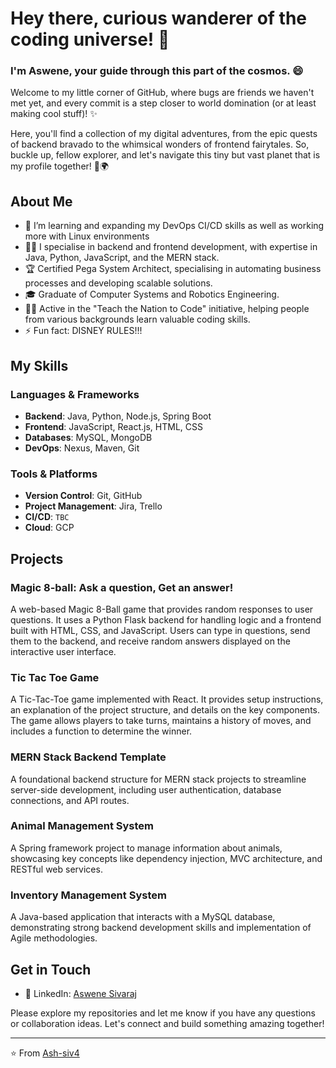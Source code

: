 <!--
### Hi there 👋

**Ash-siv4/Ash-siv4** is a ✨ _special_ ✨ repository because its `README.md` (this file) appears on your GitHub profile.

Here are some ideas to get you started:

- 🔭 I’m currently working on ...
- 🌱 I’m currently learning ...
- 👯 I’m looking to collaborate on ...
- 🤔 I’m looking for help with ...
- 💬 Ask me about ...
- 📫 How to reach me: ...
- 😄 Pronouns: ...
- ⚡ Fun fact: ...
-->

# Hey there, curious wanderer of the coding universe! 👋

### I'm Aswene, your guide through this part of the cosmos. 😄

Welcome to my little corner of GitHub, where bugs are friends we haven't met yet, and every commit is a step closer to world domination (or at least making cool stuff)! ✨

Here, you'll find a collection of my digital adventures, from the epic quests of backend bravado to the whimsical wonders of frontend fairytales. 
So, buckle up, fellow explorer, and let's navigate this tiny but vast planet that is my profile together! 🚀🌍

## About Me

- 🌱 I’m learning and expanding my DevOps CI/CD skills as well as working more with Linux environments
- 👨‍🏫 I specialise in backend and frontend development, with expertise in Java, Python, JavaScript, and the MERN stack.
- 🏆 Certified Pega System Architect, specialising in automating business processes and developing scalable solutions.
- 🎓 Graduate of Computer Systems and Robotics Engineering.
- 👨‍💻 Active in the "Teach the Nation to Code" initiative, helping people from various backgrounds learn valuable coding skills.
- ⚡ Fun fact: DISNEY RULES!!!

## My Skills

### Languages & Frameworks
- **Backend**: Java, Python, Node.js, Spring Boot
- **Frontend**: JavaScript, React.js, HTML, CSS
- **Databases**: MySQL, MongoDB
- **DevOps**: Nexus, Maven, Git

### Tools & Platforms
- **Version Control**: Git, GitHub
- **Project Management**: Jira, Trello
- **CI/CD**: `TBC`
- **Cloud**: GCP

## Projects

### Magic 8-ball: Ask a question, Get an answer!
A web-based Magic 8-Ball game that provides random responses to user questions. It uses a Python Flask backend for handling logic and a frontend built with HTML, CSS, and JavaScript. Users can type in questions, send them to the backend, and receive random answers displayed on the interactive user interface.

### Tic Tac Toe Game
A Tic-Tac-Toe game implemented with React. It provides setup instructions, an explanation of the project structure, and details on the key components. The game allows players to take turns, maintains a history of moves, and includes a function to determine the winner.  

### MERN Stack Backend Template
A foundational backend structure for MERN stack projects to streamline server-side development, including user authentication, database connections, and API routes.

### Animal Management System
A Spring framework project to manage information about animals, showcasing key concepts like dependency injection, MVC architecture, and RESTful web services.

### Inventory Management System
A Java-based application that interacts with a MySQL database, demonstrating strong backend development skills and implementation of Agile methodologies.

## Get in Touch

- 💼 LinkedIn: [Aswene Sivaraj](https://www.linkedin.com/in/aswenesivaraj/)

Please explore my repositories and let me know if you have any questions or collaboration ideas. Let's connect and build something amazing together!

---

⭐️ From [Ash-siv4](https://github.com/Ash-siv4)
